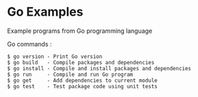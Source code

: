 # Go Examples

Example programs from Go programming language

Go commands :

```console
$ go version - Print Go version
$ go build   - Compile packages and dependencies
$ go install - Compile and install packages and dependencies
$ go run     - Compile and run Go program
$ go get     - Add dependencies to current module
$ go test    - Test package code using unit tests
```
